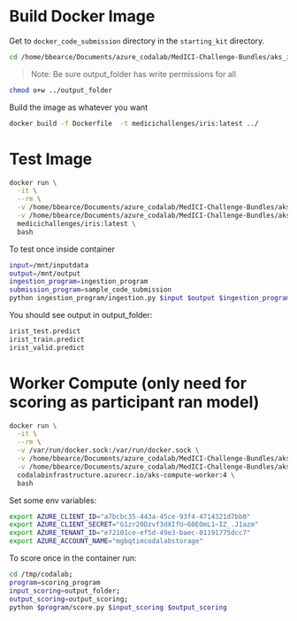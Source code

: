 # Build Docker Image

Get to ```docker_code_submission``` directory in the ```starting_kit``` directory.
```bash
cd /home/bbearce/Documents/azure_codalab/MedICI-Challenge-Bundles/aks_iris_bundle/docker_code_submission
```
> Note: Be sure output_folder has write permissions for all
```bash
chmod o+w ../output_folder
```

Build the image as whatever you want
```bash
docker build -f Dockerfile  -t medicichallenges/iris:latest ../
```

# Test Image
```bash
docker run \
  -it \
  --rm \
  -v /home/bbearce/Documents/azure_codalab/MedICI-Challenge-Bundles/aks_iris_bundle/sample_data:/mnt/inputdata \
  -v /home/bbearce/Documents/azure_codalab/MedICI-Challenge-Bundles/aks_iris_bundle/output_folder:/mnt/output \
  medicichallenges/iris:latest \
  bash
```
To test once inside container
```bash
input=/mnt/inputdata
output=/mnt/output
ingestion_program=ingestion_program
submission_program=sample_code_submission
python ingestion_program/ingestion.py $input $output $ingestion_program $submission_program
```

You should see output in output_folder:
```bash
irist_test.predict
irist_train.predict
irist_valid.predict
```

# Worker Compute (only need for scoring as participant ran model)
```bash
docker run \
  -it \
  --rm \
  -v /var/run/docker.sock:/var/run/docker.sock \
  -v /home/bbearce/Documents/azure_codalab/MedICI-Challenge-Bundles/aks_iris_bundle/:/tmp/codalab \
  -v /home/bbearce/Documents/azure_codalab/MedICI-Challenge-Bundles/aks_iris_bundle/sample_data:/data/challenges/iris-challenge-data/ \
  codalabinfrastructure.azurecr.io/aks-compute-worker:4 \
  bash
```

Set some env variables:
```bash
export AZURE_CLIENT_ID="a7bcbc35-443a-45ce-93f4-4714321d7bb0"
export AZURE_CLIENT_SECRET="G1zr20Dzvf3dXIfU~60EOmL1~IZ_.J1azm"
export AZURE_TENANT_ID="e72101ce-ef5d-49e3-baec-01191775dcc7"
export AZURE_ACCOUNT_NAME="mgbqtimcodalabstorage"
```

To score once in the container run:
```bash
cd /tmp/codalab;
program=scoring_program
input_scoring=output_folder;
output_scoring=output_scoring;
python $program/score.py $input_scoring $output_scoring
```

